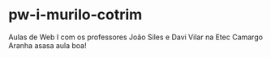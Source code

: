# pw-i-murilo-cotrim
Aulas de Web I com os professores João Siles e Davi Vilar na Etec Camargo Aranha
asasa
aula boa!